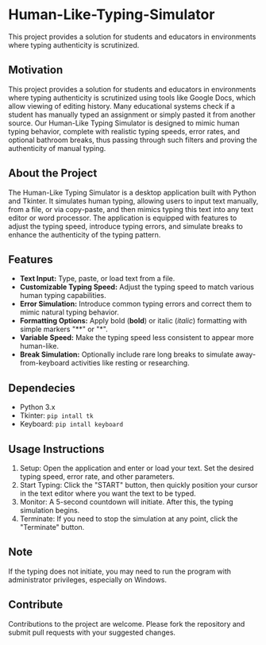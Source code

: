 # Human-Like-Typing-Simulator
This project provides a solution for students and educators in environments where typing authenticity is scrutinized.

## Motivation
This project provides a solution for students and educators in environments where typing authenticity is scrutinized using tools like Google Docs, which allow viewing of editing history. Many educational systems check if a student has manually typed an assignment or simply pasted it from another source. Our Human-Like Typing Simulator is designed to mimic human typing behavior, complete with realistic typing speeds, error rates, and optional bathroom breaks, thus passing through such filters and proving the authenticity of manual typing.


## About the Project
The Human-Like Typing Simulator is a desktop application built with Python and Tkinter. It simulates human typing, allowing users to input text manually, from a file, or via copy-paste, and then mimics typing this text into any text editor or word processor. The application is equipped with features to adjust the typing speed, introduce typing errors, and simulate breaks to enhance the authenticity of the typing pattern.


## Features
- **Text Input:** Type, paste, or load text from a file.
- **Customizable Typing Speed:** Adjust the typing speed to match various human typing capabilities.
- **Error Simulation:** Introduce common typing errors and correct them to mimic natural typing behavior.
- **Formatting Options:** Apply bold (**bold**) or italic (*italic*) formatting with simple markers "**" or "*".
- **Variable Speed:** Make the typing speed less consistent to appear more human-like.
- **Break Simulation:** Optionally include rare long breaks to simulate away-from-keyboard activities like resting or researching.


## Dependecies
- Python 3.x
- Tkinter: `pip intall tk`
- Keyboard: `pip intall keyboard`


## Usage Instructions
1. Setup: Open the application and enter or load your text. Set the desired typing speed, error rate, and other parameters.
2. Start Typing: Click the "START" button, then quickly position your cursor in the text editor where you want the text to be typed.
3. Monitor: A 5-second countdown will initiate. After this, the typing simulation begins.
4. Terminate: If you need to stop the simulation at any point, click the "Terminate" button.


## Note
If the typing does not initiate, you may need to run the program with administrator privileges, especially on Windows.


## Contribute
Contributions to the project are welcome. Please fork the repository and submit pull requests with your suggested changes.
